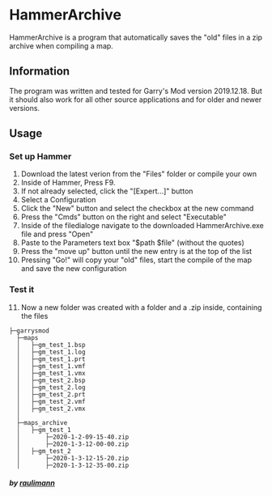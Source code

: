# HammerArchive
HammerArchive is a program that automatically saves the "old" files in a zip archive when compiling a map.

## Information
The program was written and tested for Garry's Mod version 2019.12.18. But it should also work for all other source applications and for older and newer versions.

## Usage

### Set up Hammer
1. Download the latest verion from the "Files" folder or compile your own
2. Inside of Hammer, Press F9.
3. If not already selected, click the "[Expert...]" button
4. Select a Configuration
5. Click the "New" button and select the checkbox at the new command
6. Press the "Cmds" button on the right and select "Executable"
7. Inside of the filedialoge navigate to the downloaded HammerArchive.exe file and press "Open"
8. Paste to the Parameters text box "$path $file" (without the quotes)
9. Press the "move up" button until the new entry is at the top of the list
10. Pressing "Go!" will copy your "old" files, start the compile of the map and save the new configuration

### Test it
11. Now a new folder was created with a folder and a .zip inside, containing the files
```
├─garrysmod
  ├─maps
  │   ├─gm_test_1.bsp
  │   ├─gm_test_1.log
  │   ├─gm_test_1.prt
  │   ├─gm_test_1.vmf
  │   ├─gm_test_1.vmx
  │   ├─gm_test_2.bsp
  │   ├─gm_test_2.log
  │   ├─gm_test_2.prt
  │   ├─gm_test_2.vmf
  │   ├─gm_test_2.vmx
  │
  ├─maps_archive
  │   ├─gm_test_1
  │       ├─2020-1-2-09-15-40.zip
  │       ├─2020-1-3-12-00-00.zip
  │   ├─gm_test_2
  │       ├─2020-1-3-12-15-20.zip
  │       ├─2020-1-3-12-35-00.zip
```


##### by [raulimann](https://www.reddit.com/user/raulimann)

